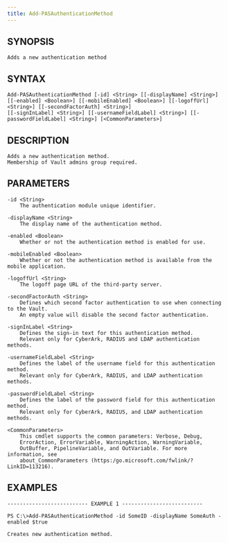 ```yaml
---
title: Add-PASAuthenticationMethod
---
```


## SYNOPSIS

    Adds a new authentication method

## SYNTAX

    Add-PASAuthenticationMethod [-id] <String> [[-displayName] <String>] [[-enabled] <Boolean>] [[-mobileEnabled] <Boolean>] [[-logoffUrl] <String>] [[-secondFactorAuth] <String>]
    [[-signInLabel] <String>] [[-usernameFieldLabel] <String>] [[-passwordFieldLabel] <String>] [<CommonParameters>]

## DESCRIPTION

    Adds a new authentication method.
    Membership of Vault admins group required.

## PARAMETERS

    -id <String>
        The authentication module unique identifier.

    -displayName <String>
        The display name of the authentication method.

    -enabled <Boolean>
        Whether or not the authentication method is enabled for use.

    -mobileEnabled <Boolean>
        Whether or not the authentication method is available from the mobile application.

    -logoffUrl <String>
        The logoff page URL of the third-party server.

    -secondFactorAuth <String>
        Defines which second factor authentication to use when connecting to the Vault.
        An empty value will disable the second factor authentication.

    -signInLabel <String>
        Defines the sign-in text for this authentication method.
        Relevant only for CyberArk, RADIUS and LDAP authentication methods.

    -usernameFieldLabel <String>
        Defines the label of the username field for this authentication method.
        Relevant only for CyberArk, RADIUS, and LDAP authentication methods.

    -passwordFieldLabel <String>
        Defines the label of the password field for this authentication method.
        Relevant only for CyberArk, RADIUS, and LDAP authentication methods.

    <CommonParameters>
        This cmdlet supports the common parameters: Verbose, Debug,
        ErrorAction, ErrorVariable, WarningAction, WarningVariable,
        OutBuffer, PipelineVariable, and OutVariable. For more information, see
        about_CommonParameters (https:/go.microsoft.com/fwlink/?LinkID=113216).

## EXAMPLES

    -------------------------- EXAMPLE 1 --------------------------

    PS C:\>Add-PASAuthenticationMethod -id SomeID -displayName SomeAuth -enabled $true

    Creates new authentication method.
